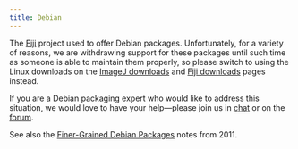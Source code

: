 ```yaml
---
title: Debian
---
```


The [Fiji](/software/fiji) project used to offer Debian packages. Unfortunately, for a variety of reasons, we are withdrawing support for these packages until such time as someone is able to maintain them properly, so please switch to using the Linux downloads on the [ImageJ downloads](/downloads) and [Fiji downloads](/software/fiji/downloads) pages instead.

If you are a Debian packaging expert who would like to address this situation, we would love to have your help—please join us in [chat](/discuss/chat) or on the [forum](http://forum.imagej.net/c/development).

See also the [Finer-Grained Debian Packages](debian-notes) notes from 2011.
